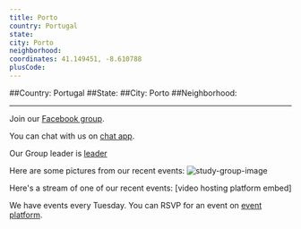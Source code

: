 ```yaml
---
title: Porto
country: Portugal
state: 
city: Porto
neighborhood: 
coordinates: 41.149451, -8.610788
plusCode:
---
```


##Country: Portugal
##State: 
##City: Porto
##Neighborhood: 
*****
Join our [Facebook group](https://www.facebook.com/groups/free.code.camp.porto).

You can chat with us on [chat app]().

Our Group leader is [leader]()

Here are some pictures from our recent events:
![study-group-image]()

Here's a stream of one of our recent events:
[video hosting platform embed]

We have events every Tuesday. You can RSVP for an event on [event platform]().
